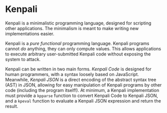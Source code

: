 # Kenpali

Kenpali is a minimalistic programming language, designed for scripting other applications. The minimalism is meant to make writing new implementations easier.

Kenpali is a *pure functional* programming language. Kenpali programs cannot *do* anything, they can only compute values. This allows applications to execute arbitrary user-submitted Kenpali code without exposing the system to attack.

Kenpali can be written in two main forms. *Kenpali Code* is designed for human programmers, with a syntax loosely based on JavaScript. Meanwhile, *Kenpali JSON* is a direct encoding of the abstract syntax tree (AST) in JSON, allowing for easy manipulation of Kenpali programs by other code (including the program itself!). At minimum, a Kenpali implementation must provide a `kpparse` function to convert Kenpali Code to Kenpali JSON, and a `kpeval` function to evaluate a Kenpali JSON expression and return the result.

<!-- ## Syntax Overview -->

<!-- Kenpali Code supports the following features:

- Literal types based on JSON: `null`; booleans `true` and `false`; numbers like `0`, `42`, and `-1.5`; and strings like `"foo"`.
- Arrays containing arbitrary values, e.g. `[4, 5, "six"]`.
- Objects containing string keys and arbitrary values, e.g. `{"foo": 42, "bar": "baz"}`.
- Function calls: `inc(1)` calls the function `inc` (increment) with `1` as its argument, yielding `2`.
- Scopes with declared names: `x = 1; inc(x)` also calls the function `inc` with `1` as its value, since `x` is defined to have the value `1`.
- Function definitions: `foo = (x) => plus(x, 3); foo(5)` yields 8, because `foo` is defined as a function that adds 3 to its argument.
- Optional parameters: `foo = (x, y: 3) => plus(x, 3); [foo(5), foo(5, 4)]` yields `[8, 9]`, because the second parameter is assigned the value `3` if no second argument is provided.
- Keyword parameters: defining the function as `foo = (x=) => plus(x, 3)` means it has to be called as `foo(x = 5)`, not just `foo(5)`.
- Optional *arguments*:  -->
